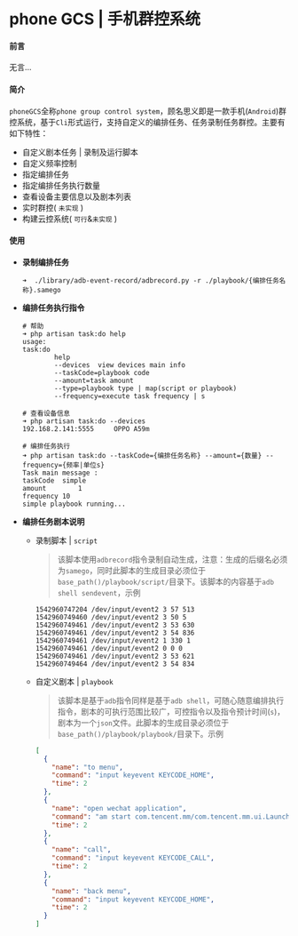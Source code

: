 # phone GCS | 手机群控系统

#### 前言

无言...



#### 简介

`phoneGCS`全称`phone group control system`，顾名思义即是一款手机(`Android`)群控系统，基于`Cli`形式运行，支持自定义的编排任务、任务录制任务群控。主要有如下特性：

- 自定义剧本任务 | 录制及运行脚本
- 自定义频率控制
- 指定编排任务
- 指定编排任务执行数量
- 查看设备主要信息以及剧本列表
- 实时群控( `未实现` )
- 构建云控系统( `可行`&`未实现` )



#### 使用

- **录制编排任务**

  ```shell
  ➜  ./library/adb-event-record/adbrecord.py -r ./playbook/{编排任务名称}.samego
  ```


- **编排任务执行指令**

  ```
  # 帮助
  ➜ php artisan task:do help
  usage:
  task:do 
          help
          --devices  view devices main info
          --taskCode=playbook code
          --amount=task amount
          --type=playbook type | map(script or playbook)
          --frequency=execute task frequency | s
          
  # 查看设备信息
  ➜ php artisan task:do --devices 
  192.168.2.141:5555	 OPPO A59m
  
  # 编排任务执行
  ➜ php artisan task:do --taskCode={编排任务名称} --amount={数量} --frequency={频率|单位s}
  Task main message :
  taskCode	simple
  amount		1
  frequency	10
  simple playbook running...
  ```



- **编排任务剧本说明**

  - 录制脚本 | `script`

    > 该脚本使用`adbrecord`指令录制自动生成，注意：生成的后缀名必须为`samego`，同时此脚本的生成目录必须位于`base_path()/playbook/script/`目录下。该脚本的内容基于`adb shell sendevent`，示例

    ```
    1542960747204 /dev/input/event2 3 57 513
    1542960749460 /dev/input/event2 3 50 5
    1542960749461 /dev/input/event2 3 53 630
    1542960749461 /dev/input/event2 3 54 836
    1542960749461 /dev/input/event2 1 330 1
    1542960749461 /dev/input/event2 0 0 0
    1542960749461 /dev/input/event2 3 53 621
    1542960749464 /dev/input/event2 3 54 834
    ```

  - 自定义剧本  | `playbook`

    > 该脚本是基于`adb`指令同样是基于`adb shell`，可随心随意编排执行指令，剧本的可执行范围比较广，可控指令以及指令预计时间(`s`)，剧本为一个`json`文件。此脚本的生成目录必须位于`base_path()/playbook/playbook/`目录下。示例

    ```json
    [
      {
        "name": "to menu",
        "command": "input keyevent KEYCODE_HOME",
        "time": 2
      },
      {
        "name": "open wechat application",
        "command": "am start com.tencent.mm/com.tencent.mm.ui.LauncherUI",
        "time": 2
      },
      {
        "name": "call",
        "command": "input keyevent KEYCODE_CALL",
        "time": 2
      },
      {
        "name": "back menu",
        "command": "input keyevent KEYCODE_HOME",
        "time": 2
      }
    ]
    ```
